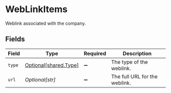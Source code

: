 # WebLinkItems

Weblink associated with the company.


## Fields

| Field                                                | Type                                                 | Required                                             | Description                                          |
| ---------------------------------------------------- | ---------------------------------------------------- | ---------------------------------------------------- | ---------------------------------------------------- |
| `type`                                               | [Optional[shared.Type]](../../models/shared/type.md) | :heavy_minus_sign:                                   | The type of the weblink.                             |
| `url`                                                | *Optional[str]*                                      | :heavy_minus_sign:                                   | The full URL for the weblink.                        |